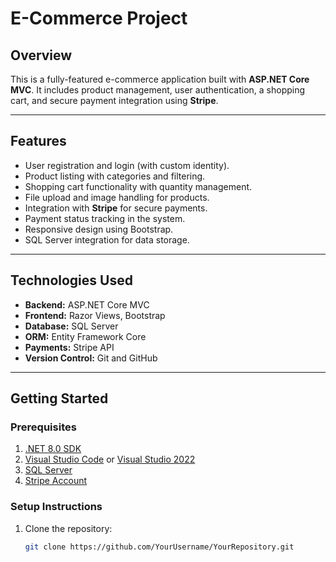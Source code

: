 # E-Commerce Project

## Overview
This is a fully-featured e-commerce application built with **ASP.NET Core MVC**. It includes product management, user authentication, a shopping cart, and secure payment integration using **Stripe**.

---

## Features
- User registration and login (with custom identity).
- Product listing with categories and filtering.
- Shopping cart functionality with quantity management.
- File upload and image handling for products.
- Integration with **Stripe** for secure payments.
- Payment status tracking in the system.
- Responsive design using Bootstrap.
- SQL Server integration for data storage.

---

## Technologies Used
- **Backend:** ASP.NET Core MVC
- **Frontend:** Razor Views, Bootstrap
- **Database:** SQL Server
- **ORM:** Entity Framework Core
- **Payments:** Stripe API
- **Version Control:** Git and GitHub

---

## Getting Started

### Prerequisites
1. [.NET 8.0 SDK](https://dotnet.microsoft.com/download/dotnet/8.0)
2. [Visual Studio Code](https://code.visualstudio.com/) or [Visual Studio 2022](https://visualstudio.microsoft.com/)
3. [SQL Server](https://www.microsoft.com/en-us/sql-server/)
4. [Stripe Account](https://stripe.com/)

### Setup Instructions
1. Clone the repository:
   ```bash
   git clone https://github.com/YourUsername/YourRepository.git
